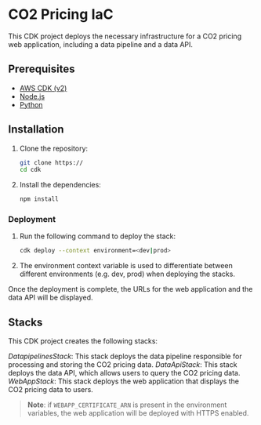# CO2 Pricing IaC

This CDK project deploys the necessary infrastructure for a CO2 pricing web application, including a data pipeline and a data API.

## Prerequisites

- [AWS CDK (v2)](https://docs.aws.amazon.com/cdk/v2/guide/getting_started.html)
- [Node.js](https://nodejs.org/en/download/)
- [Python](https://www.python.org/downloads/)

## Installation

1. Clone the repository:

    ```bash
    git clone https://
    cd cdk
    ```

2. Install the dependencies:
  
    ```bash
    npm install
    ```

### Deployment

1. Run the following command to deploy the stack:

    ```bash
    cdk deploy --context environment=<dev|prod>
    ```

2. The environment context variable is used to differentiate between different environments (e.g. dev, prod) when deploying the stacks.

Once the deployment is complete, the URLs for the web application and the data API will be displayed.

## Stacks

This CDK project creates the following stacks:

*DatapipelinesStack*: This stack deploys the data pipeline responsible for processing and storing the CO2 pricing data.
*DataApiStack*: This stack deploys the data API, which allows users to query the CO2 pricing data.
*WebAppStack*: This stack deploys the web application that displays the CO2 pricing data to users.
> **Note**: if `WEBAPP_CERTIFICATE_ARN` is present in the environment variables, the web application will be deployed with HTTPS enabled.
